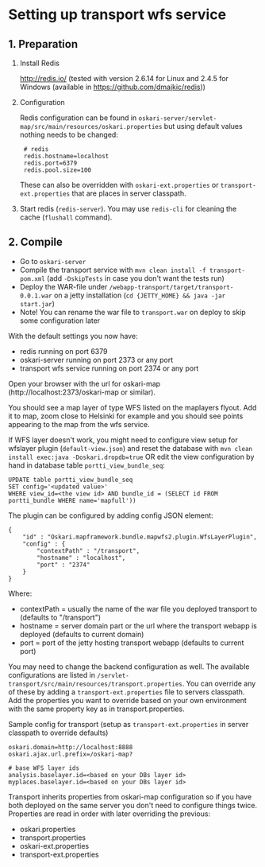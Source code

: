 # Setting up transport wfs service

## 1. Preparation

1. Install Redis

    http://redis.io/ (tested with version 2.6.14 for Linux and 2.4.5 for Windows (available in https://github.com/dmajkic/redis))

2. Configuration

    Redis configuration can be found in `oskari-server/servlet-map/src/main/resources/oskari.properties` but using default values nothing needs to be changed:

        # redis
        redis.hostname=localhost
        redis.port=6379
        redis.pool.size=100

    These can also be overridden with `oskari-ext.properties` or `transport-ext.properties` that are places in server classpath.

3. Start redis (`redis-server`). You may use `redis-cli` for cleaning the cache (`flushall` command).

## 2. Compile

* Go to `oskari-server`
* Compile the transport service with `mvn clean install -f transport-pom.xml` (add `-DskipTests` in case you don't want the tests run)
* Deploy the WAR-file under `/webapp-transport/target/transport-0.0.1.war` on a jetty installation (`cd {JETTY_HOME} && java -jar start.jar`)
* Note! You can rename the war file to `transport.war` on deploy to skip some configuration later

With the default settings you now have:

* redis running on port 6379
* oskari-server running on port 2373 or any port
* transport wfs service running on port 2374 or any port
 

Open your browser with the url for oskari-map (http://localhost:2373/oskari-map or similar).

You should see a map layer of type WFS listed on the maplayers flyout.
Add it to map, zoom close to Helsinki for example and you should see points appearing to the map from the wfs service.

If WFS layer doesn't work, you might need to configure view setup for wfslayer plugin (`default-view.json`)
 and reset the database with `mvn clean install exec:java -Doskari.dropdb=true` OR edit the view configuration by hand in
 database table `portti_view_bundle_seq`:

    UPDATE table portti_view_bundle_seq
    SET config='<updated value>'
    WHERE view_id=<the view id> AND bundle_id = (SELECT id FROM portti_bundle WHERE name='mapfull'))

The plugin can be configured by adding config JSON element:

    {
        "id" : "Oskari.mapframework.bundle.mapwfs2.plugin.WfsLayerPlugin",
        "config" : {
            "contextPath" : "/transport",
            "hostname" : "localhost",
            "port" : "2374"
        }
    }

Where:

* contextPath = usually the name of the war file you deployed transport to (defaults to "/transport")
* hostname = server domain part or the url where the transport webapp is deployed (defaults to current domain)
* port = port of the jetty hosting transport webapp (defaults to current port)

You may need to change the backend configuration as well.
The available configurations are listed in `/servlet-transport/src/main/resources/transport.properties`. You can override
any of these by adding a `transport-ext.properties` file to servers classpath. Add the properties you want to override
based on your own environment with the same property key as in transport.properties.

Sample config for transport (setup as `transport-ext.properties` in server classpath to override defaults)

    oskari.domain=http://localhost:8888
    oskari.ajax.url.prefix=/oskari-map?

    # base WFS layer ids
    analysis.baselayer.id=<based on your DBs layer id>
    myplaces.baselayer.id=<based on your DBs layer id>

Transport inherits properties from oskari-map configuration so if you have both deployed on the same server you don't need
to configure things twice. Properties are read in order with later overriding the previous:

* oskari.properties
* transport.properties
* oskari-ext.properties
* transport-ext.properties
